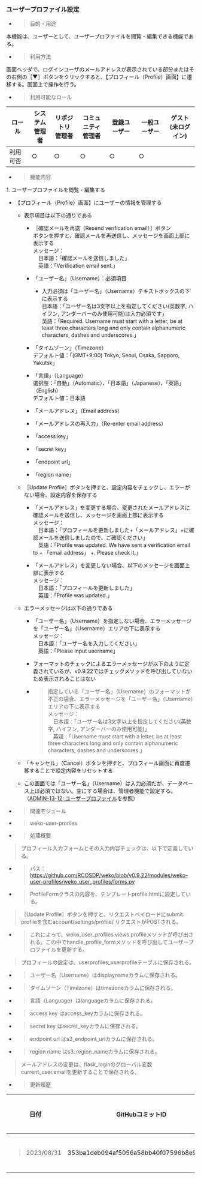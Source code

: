 
### ユーザープロファイル設定

  - > 目的・用途

本機能は、ユーザーとして、ユーザープロファイルを閲覧・編集できる機能である。

  - > 利用方法

画面ヘッダで、ログインユーザのメールアドレスが表示されている部分またはその右側の［▼］ボタンをクリックすると、【プロフィール（Profile）画面】に遷移する。画面上で操作を行う。

  - > 利用可能なロール

<table>
<thead>
<tr class="header">
<th>ロール</th>
<th>システム<br />
管理者</th>
<th>リポジトリ<br />
管理者</th>
<th>コミュニティ<br />
管理者</th>
<th>登録ユーザー</th>
<th>一般ユーザー</th>
<th>ゲスト<br />
(未ログイン)</th>
</tr>
</thead>
<tbody>
<tr class="odd">
<td>利用可否</td>
<td>○</td>
<td>○</td>
<td>○</td>
<td>○</td>
<td>○</td>
<td></td>
</tr>
</tbody>
</table>

  - > 機能内容

1\. ユーザープロファイルを閲覧・編集する

  - 【プロフィール（Profile）画面】にユーザーの情報を管理する
    
      - 表示項目は以下の通りである
        
          - ［確認メールを再送（Resend verification email）］ボタン  
            ボタンを押すと、確認メールを再送信し、メッセージを画面上部に表示する  
            メッセージ：  
            　日本語：「確認メールを送信しました」  
            　英語：「Verification email sent.」
        
          - 「ユーザー名」（Username）：必須項目
            
              - 入力必須は「ユーザー名」（Username）テキストボックスの下に表示する  
                日本語：「ユーザー名は3文字以上を指定してください(英数字, ハイフン, アンダーバーのみ使用可能)は入力必須です」  
                英語：「Required. Username must start with a letter, be at least three characters long and only contain alphanumeric characters, dashes and underscores.」
        
          - 「タイムゾーン」（Timezone）  
            デフォルト値：「(GMT+9:00) Tokyo, Seoul, Osaka, Sapporo, Yakutsk」
        
          - 「言語」（Language）  
            選択肢：「自動」（Automatic）、「日本語」（Japanese）、「英語」（English）  
            デフォルト値：日本語
        
          - 「メールアドレス」（Email address）
        
          - 「メールアドレスの再入力」（Re-enter email address）

          - 「access key」

          - 「secret key」

          - 「endpoint url」

          - 「region name」

      - ［Update Profile］ボタンを押すと、設定内容をチェックし、エラーがない場合、設定内容を保存する
        
          - 「メールアドレス」を変更する場合、変更されたメールアドレスに確認メールを送信し、メッセージを画面上部に表示する  
            メッセージ：  
            　日本語：「プロフィールを更新しました+「メールアドレス」+に確認メールを送信しましたので、ご確認ください」  
            　英語：「Profile was updated. We have sent a verification email to + 「email address」 +. Please check it.」
        
          - 「メールアドレス」を変更しない場合、以下のメッセージを画面上部に表示する  
            メッセージ：  
            　日本語：「プロフィールを更新しました」  
            　英語：「Profile was updated.」
    
      - エラーメッセージは以下の通りである
        
          - 「ユーザー名」（Username）を指定しない場合、エラーメッセージを「ユーザー名」（Username）エリアの下に表示する  
            メッセージ：  
            　日本語：「ユーザー名を入力してください」  
            　英語：「Please input username」
        
          - フォーマットのチェックによるエラーメッセージが以下のように定義されているが、v0.9.22ではチェックメソッドを呼び出していないため表示されることはない
        
          - > 指定している「ユーザー名」（Username）のフォーマットが不正の場合、エラーメッセージを「ユーザー名」（Username）エリアの下に表示する  
            > メッセージ：  
            > 　日本語：「ユーザー名は3文字以上を指定してください(英数字, ハイフン, アンダーバーのみ使用可能)」  
            > 　英語：「Username must start with a letter, be at least three characters long and only contain alphanumeric characters, dashes and underscores.」
    
      - 「キャンセル」（Cancel）ボタンを押すと、プロフィール画面に再度遷移することで設定内容をリセットする
    
      - この画面では「ユーザー名」（Username）は入力必須だが、データベース上は必須ではない。空にする場合は、管理者機能で設定する。（[ADMIN-13-12: ユーザープロファイル](\\l)を参照）

<!-- end list -->

  - > 関連モジュール

<!-- end list -->

  - > weko-user-proriles

<!-- end list -->

  - > 処理概要

> プロフィール入力フォームとその入力内容チェックは、以下で定義している。

  - > パス：  
    > <https://github.com/RCOSDP/weko/blob/v0.9.22/modules/weko-user-profiles/weko_user_profiles/forms.py>

  - > ProfileFormクラスの内容を、テンプレートprofile.htmlに設定している。

> ［Update Profile］ボタンを押すと、リクエストペイロードにsubmit: profileを含むaccount/settings/profile/ リクエストがPOSTされる。

  - > これによって、weko\_user\_profiles.views.profileメソッドが呼び出される。この中でhandle\_profile\_formメソッドを呼び出してユーザープロファイルを更新する。

> プロフィールの設定は、userprofiles\_userprofileテーブルに保存される。

  - > ユーザー名（Username）はdisplaynameカラムに保存される。

  - > タイムゾーン（Timezone）はtimezoneカラムに保存される。

  - > 言語（Language）はlanguageカラムに保存される。

  - > access key はaccess_keyカラムに保存される。

  - > secret key はsecret_keyカラムに保存される。

  - > endpoint url はs3_endpoint_urlカラムに保存される。

  - > region name はs3_region_nameカラムに保存される。

> メールアドレスの変更は、flask\_loginのグローバル変数current\_user.emailを更新することで保存される。

  - > 更新履歴

<table>
<thead>
<tr class="header">
<th>日付</th>
<th>GitHubコミットID</th>
<th>更新内容</th>
</tr>
</thead>
<tbody>
<tr class="odd">
<td><blockquote>
<p>2023/08/31</p>
</blockquote></td>
<td>353ba1deb094af5056a58bb40f07596b8e95a562</td>
<td>初版作成</td>
</tr>
</tbody>
</table>
